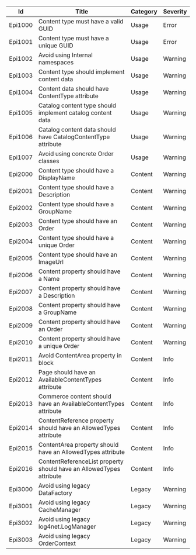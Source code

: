 | Id  | Title | Category | Severity |
| --- | ----- | -------- | -------- |
| Epi1000 | Content type must have a valid GUID | Usage | Error |
| Epi1001 | Content type must have a unique GUID | Usage | Error |
| Epi1002 | Avoid using Internal namespaces | Usage | Warning |
| Epi1003 | Content type should implement content data | Usage | Warning |
| Epi1004 | Content data should have ContentType attribute | Usage | Warning |
| Epi1005 | Catalog content type should implement catalog content data | Usage | Warning |
| Epi1006 | Catalog content data should have CatalogContentType attribute | Usage | Warning |
| Epi1007 | Avoid using concrete Order classes | Usage | Warning |
| Epi2000 | Content type should have a DisplayName | Content | Warning |
| Epi2001 | Content type should have a Description | Content | Warning |
| Epi2002 | Content type should have a GroupName | Content | Warning |
| Epi2003 | Content type should have an Order | Content | Warning |
| Epi2004 | Content type should have a unique Order | Content | Warning |
| Epi2005 | Content type should have an ImageUrl | Content | Warning |
| Epi2006 | Content property should have a Name | Content | Warning |
| Epi2007 | Content property should have a Description | Content | Warning |
| Epi2008 | Content property should have a GroupName | Content | Warning |
| Epi2009 | Content property should have an Order | Content | Warning |
| Epi2010 | Content property should have a unique Order | Content | Warning |
| Epi2011 | Avoid ContentArea property in block | Content | Info |
| Epi2012 | Page should have an AvailableContentTypes attribute | Content | Info |
| Epi2013 | Commerce content should have an AvailableContentTypes attribute | Content | Info |
| Epi2014 | ContentReference property should have an AllowedTypes attribute | Content | Info |
| Epi2015 | ContentArea property should have an AllowedTypes attribute | Content | Info |
| Epi2016 | ContentReferenceList property should have an AllowedTypes attribute | Content | Info |
| Epi3000 | Avoid using legacy DataFactory | Legacy | Warning |
| Epi3001 | Avoid using legacy CacheManager | Legacy | Warning |
| Epi3002 | Avoid using legacy log4net.LogManager | Legacy | Warning |
| Epi3003 | Avoid using legacy OrderContext | Legacy | Warning |
